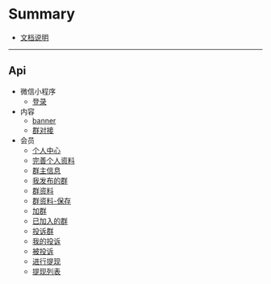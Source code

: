 # Summary

* [文档说明](README.md)

***

## Api

* 微信小程序
    * [登录](e/wxlogin.md)
* 内容
	* [banner](e/banner.md)
	* [群对接](e/wxgroup.md)
* 会员
	* [个人中心](e/user_home.md)
	* [完善个人资料](e/user_edit.md)
	* [群主信息](e/user_all.md)
	* [我发布的群](e/user_wxgroup.md)
	* [群资料](e/user_wxgroup_detail.md)
	* [群资料-保存](e/user_wxgroup_save.md)
	* [加群](e/user_wxgroup_add.md)
	* [已加入的群](e/user_wxgrouplist.md)
	* [投诉群](e/user_ts_add.md)
	* [我的投诉](e/user_ts.md)
	* [被投诉](e/user_ts2.md)
	* [进行提现](e/user_withdraw_add.md)
	* [提现列表](e/user_withdraw.md)

